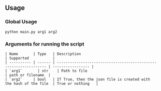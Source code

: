 ## Usage

### Global Usage


```start
python main.py arg1 arg2
```

### Arguments for running the script
```
| Name       | Type   | Description                      								                  | Supported 		    |
| ---------- | ------ | ----------------------------------------------------------------- | ----------------- |
| `arg1` 	   | str    | Path to file 					 								                            | path or filename  |
| `arg2`     | bool   | If True, then the json file is created with the hash of the file  | True or nothing	  |
```
 
